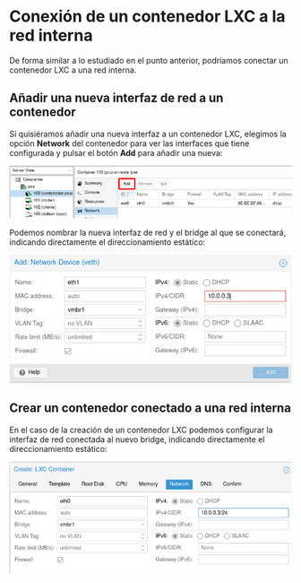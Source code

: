 # Conexión de un contenedor LXC a la red interna

De forma similar a lo estudiado en el punto anterior, podríamos conectar un contenedor LXC a una red interna.

## Añadir una nueva interfaz de red a un contenedor

Si quisiéramos añadir una nueva interfaz a un contenedor LXC, elegimos la opción **Network** del contenedor para ver las interfaces que tiene configurada y pulsar el botón **Add** para añadir una nueva:

![img](img/red19.png)

Podemos nombrar la nueva interfaz de red y el bridge al que se conectará, indicando directamente el direccionamiento estático:

![img](img/red20.png)

## Crear un contenedor conectado a una red interna

En el caso de la creación de un contenedor LXC podemos configurar la interfaz de red conectada al nuevo bridge, indicando directamente el direccionamiento estático:

![img](img/red18.png)
